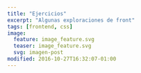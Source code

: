 ```yaml
---
title: "Ejercicios"
excerpt: "Algunas exploraciones de front"
tags: [frontend, css]
image:
  feature: image_feature.svg
  teaser: image_feature.svg
  svg: imagen-post
modified: 2016-10-27T16:32:07-01:00
---
```

<p data-height="400" data-theme-id="light" data-slug-hash="RorgEd" data-default-tab="result" data-user="t0t" data-embed-version="2" data-pen-title="Responsive Tab Accordion" class="codepen"></p>

<p data-height="400" data-theme-id="light" data-slug-hash="ORGGNP" data-default-tab="css,result" data-user="t0t" data-embed-version="2" class="codepen"></p>

<p data-height="400" data-theme-id="light" data-slug-hash="meLPyv" data-default-tab="js,result" data-user="t0t" data-embed-version="2" data-pen-title="GEOCROM" class="codepen"></p>

<script async src="https://production-assets.codepen.io/assets/embed/ei.js"></script>
